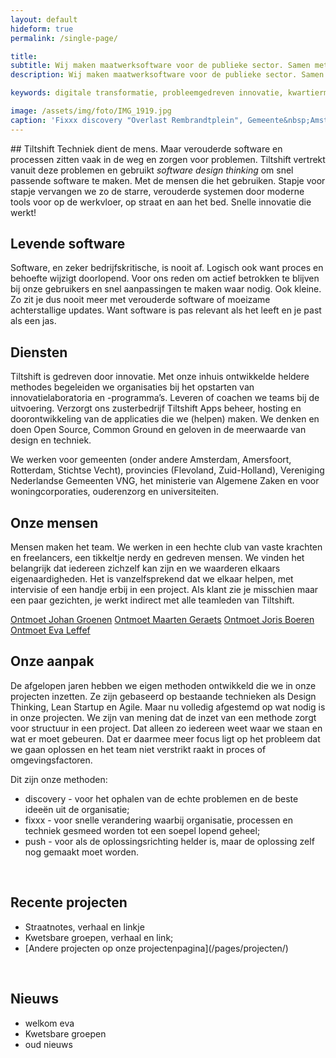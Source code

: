 ```yaml
---
layout: default
hideform: true
permalink: /single-page/

title: 
subtitle: Wij maken maatwerksoftware voor de publieke sector. Samen met de mensen die onze software gebruiken.
description: Wij maken maatwerksoftware voor de publieke sector. Samen met de mensen die onze software gebruiken.

keywords: digitale transformatie, probleemgedreven innovatie, kwartiermaker, human centered design, software design thinking, service design, lean startup, lean ux, agile development, xp, scrum, labs, apps, projecten, advies, consultancy, overheid, overheden, publieke sector, mens centraal, common ground, open source, creative commons, creative thinking, open collaboration, Fixxx, Push

image: /assets/img/foto/IMG_1919.jpg
caption: 'Fixxx discovery "Overlast Rembrandtplein", Gemeente&nbsp;Amsterdam'
---
```

<a name="Wat we doen"/>
## Tiltshift
Techniek dient de mens. Maar verouderde software en processen zitten vaak in de weg en zorgen voor problemen. Tiltshift vertrekt vanuit deze problemen en gebruikt <i>software design thinking</i> om snel passende software te maken. Met de mensen die het gebruiken. Stapje voor stapje vervangen we zo de starre, verouderde systemen door moderne tools voor op de werkvloer, op straat en aan het bed. Snelle innovatie die werkt!

## Levende software
Software, en zeker bedrijfskritische, is nooit af. Logisch ook want proces en behoefte wijzigt doorlopend. Voor ons reden om actief betrokken te blijven bij onze gebruikers  en snel aanpassingen te maken waar nodig. Ook kleine. Zo zit je dus nooit meer met verouderde software of moeizame achterstallige updates. Want software is pas relevant als het leeft en je past als een jas.

## Diensten
Tiltshift is gedreven door innovatie. Met onze inhuis ontwikkelde heldere methodes begeleiden we organisaties bij het opstarten van innovatielaboratoria en -programma’s. Leveren of coachen we teams bij de uitvoering. Verzorgt ons zusterbedrijf Tiltshift Apps beheer, hosting en doorontwikkeling van de applicaties die we (helpen) maken. We denken en doen Open Source, Common Ground en geloven in de meerwaarde van design en techniek. 

We werken voor gemeenten (onder andere Amsterdam, Amersfoort, Rotterdam, Stichtse Vecht), provincies (Flevoland, Zuid-Holland), Vereniging Nederlandse Gemeenten VNG, het ministerie van Algemene Zaken en voor woningcorporaties, ouderenzorg en universiteiten. 

## Onze mensen
Mensen maken het team. We werken in een hechte club van vaste krachten en freelancers, een tikkeltje nerdy en gedreven mensen. We vinden het belangrijk dat iedereen zichzelf kan zijn en we waarderen elkaars eigenaardigheden. Het is vanzelfsprekend dat we elkaar helpen, met intervisie of een handje erbij in een project. Als klant zie je misschien maar een paar gezichten, je werkt indirect met alle teamleden van Tiltshift.

[Ontmoet Johan Groenen](/mensen/johan-groenen/)
[Ontmoet Maarten Geraets](/mensen/maarten-geraets/)
[Ontmoet Joris Boeren](/mensen/joris-boeren/)
[Ontmoet Eva Leffef](/mensen/eva-leffef/)
 
## Onze aanpak
De afgelopen jaren hebben we eigen methoden ontwikkeld die we in onze projecten inzetten. Ze zijn gebaseerd op bestaande technieken als Design Thinking, Lean Startup en Agile. Maar nu volledig afgestemd op wat nodig is in onze projecten. 
We zijn van mening dat de inzet van een methode zorgt voor structuur in een project. Dat alleen zo iedereen weet waar we staan en wat er moet gebeuren. Dat er daarmee meer focus ligt op het probleem dat we gaan oplossen en het team niet verstrikt raakt in proces of omgevingsfactoren. 

Dit zijn onze methoden:
<ul>
<li>discovery - voor het ophalen van de echte problemen en de beste ideeën uit de organisatie;</li>
<li>fixxx - voor snelle verandering waarbij organisatie, processen en techniek gesmeed worden tot een soepel lopend geheel;</li>
<li>push - voor als de oplossingsrichting helder is, maar de oplossing zelf nog gemaakt moet worden.</li>
</ul><br>

## Recente projecten
<ul>
<li>Straatnotes, verhaal en linkje</li>
<li>Kwetsbare groepen, verhaal en link;</li>
<li>[Andere projecten op onze projectenpagina](/pages/projecten/)</li>
</ul><br>

## Nieuws
<ul>
<li>welkom eva</li>
<li>Kwetsbare groepen</li>
<li>oud nieuws</li>
</ul>

